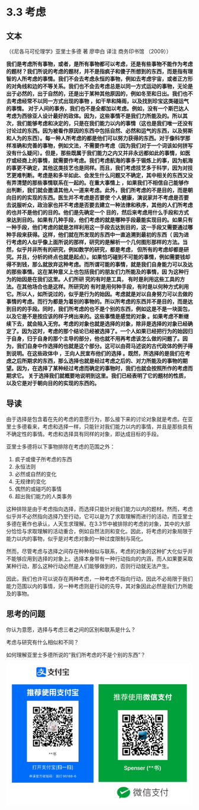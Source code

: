 # 3.3 考虑

## 文本

（《尼各马可伦理学》亚里士多德 著 廖申白 译注 商务印书馆 （2009））

**我们是考虑所有事物，或者，是所有事物都可以考虑，还是有些事物不能作为考虑的题材？我们所说的考虑的题材，并不是指疯子和傻子所想到的东西，而是指有理智的人所考虑的事情。我们不会去考虑永恒的事物，例如去考虑宇宙，或者正方形的对角线和边的不等关系。我们也不会去考虑总是以同一方式运动的事物，无论是出于必然的，出于自然的，还是出于某种其他原因的，例如冬至和日出。我们也不去考虑经常不以同一方式出现的事物 ，如干旱和降雨，以及找到珍宝这类碰运气的事情。 对于人间的事务，我们也不是全都加以考虑。例如，没有一个斯巴达人考虑为西徐亚人设计最好的政体。因为，这些事情不是我们力所能及的。所以其次，我们能够考虑和决定的，只是在我们能力以内的事情（这也是我们唯一还没有讨论过的东西。因为被看作原因的东西中包括自然、必然和运气的东西，以及努斯和人为的东西）。每一种人所考虑的都是他们可以努力获得的东西。对于像科学那样准确和完善的事物，例如文法，不需要作考虑（因为我们对于一个词该如何拼写没有什么疑问）。但是，那些既属于我们能力之内又并非永远都如此的事情，如医疗或经商上的事情，就需要作考虑。我们考虑航海的事多于锻炼上的事，因为航海的事更不确定，其他这类技艺也是同样。而且，我们考虑技艺多于科学，因为对技艺更难判断。考虑是和多半如此、会发生什么问题又不确定，其中相关的东西又没有弄清楚的那些事情联系在一起的。在重大事情上 ，如果我们不相信自己能够作出判断，我们就会邀请其他人一道来考虑。此外，我们所考虑的不是目的，而是朝向目的的实现的东西。医生并不考虑是否要使 个人健康，演说家并不考虑是否要去说服听众，政治家也并不考虑是否要去建立一种法律和秩序，其他的人们所考虑的也并不是他们的目的。他们是先确定一个 目的，然后来考虑用什么手段和方式来达到目的。如果有几种手段，他们考虑的就是哪种手段最能实现目的。如果只有一种手段，他们考虑的就是怎样利用这一手段去达到目的，这一手段又需要通过哪种手段来获得。这样，他们就在所发现的东西中一直追溯到最初的东西（ 因为进行考虑的人似乎像上面所说的那样，研究的是解析一个几何图形那样的方法。当然，似乎并非所有的研究，例如数学的研究，都是考虑， 但所有的考虑却都是研究。并且，分析的终点也就是起点）。如果恰巧碰到不可能的事情，例如需要钱却得不到钱，那么就放弃这种考虑。而所谓可能的事情，就是我们自身能力可以及达的那些事情。这在某种意义上也包括我们的朋友们力所能及的事情，因 为这种行为的始因是在我们这里。人们所研 究的有时是工具， 有时是利用这些工具的方法。在其他场合也是这样。所研究的 有时是用何种手段，有时是以何种方式利用它。所以人，如所说过的，似乎是行为的始因。考虑就是对以自身努力可以去做的事情的考虑。而行为都是为着别的事物的。所以所考虑的东西并不是目的，而是达到目的的手段。同时，我们所考虑的也不是个别的东西，例如这是不是一块面包，以及它是不是按应该的样子烤出来的。这些事情是感觉的对象 。如果考虑不断继续下去，就会陷入无穷。考虑的对象也就是选择的对象，除非是选择的对象已经确定了。因为这时，考虑的那个结论已经被选择了。一个人如果已经把行为的始因归于自身，归于自身的那个主导的部分，他也就不用再考虑该怎么做的问题了。因为，我们自身中作选择的也就是这个部分。这可以由荷马述说的古代政体的例子得到说明。在这些政体中 ，王向人民宣布他们的选择 。既然，所选择的是我们在考虑之后所期求的东西，那么选择也就是经过考虑之后的、对力所能及的事物的期望。因为，在选择了某种经过考虑而确定的事物时，我们也就会按照所作的考虑而期求它。 关于选择我们就概要地说明到这里。我们已经表明了它的题材的性质，以及它是对于朝向目的的实现的东西的。**

## 导读

由于选择是包含着在先的考虑的意愿行为，那么接下来的讨论对象就是考虑。在亚里士多德看来，考虑和选择一样，只能针对我们能力以内的事情，并且是那些具有不确定性的事情。考虑和选择具有同样的对象，即达成目标的手段。

亚里士多德将以下事物排除在考虑的范围之外：

1. 疯子或傻子所考虑的东西
1. 永恒法则
1. 必然或自然的变化
1. 无规律的变化
1. 偶然的或碰巧的事情
1. 超出我们能力的人类事务

这种排除是由于考虑指向选择，而选择只能针对我们能力以内的题材。然而，考虑似乎并不必然指向选择乃至行动，它可以是为了求取理解而进行的活动，而亚里士多德在著作也承认，人天生求理解。在3.3节中被排除的考虑的对象，其中的大部分恰恰与求取理解的活动重合，例如自然法则和变化。因此，将考虑的对象局限于能力以内的事物，似乎是对考虑对象的一种过度限制与简化。

然而，尽管考虑与选择之间存在种种相似与联系，考虑的对象的这种扩大化似乎并不能够应用到选择的对象上。选择本身带有一种行动指向的内涵，而人如果要采取某种行动，那么这种行动必然是人们能够做到的，否则行动就无法产生。

因此，我们也许可以说存在两种考虑，一种考虑不指向行动，因此不必局限于我们能力范围以内的事情，另一种考虑则是行动的先导，其对象因此必然是我们力所能及的事物。

## 思考的问题

你认为意愿，选择与考虑三者之间的区别和联系是什么？

考虑与研究有什么相似和不同？

如何理解亚里士多德所说的“我们所考虑的不是个别的东西”？

![](../.gitbook/assets/qr.png)

